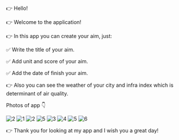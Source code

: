 👉 Hello!

👉 Welcome to the application!

👉 In this app you can create your aim, just:

✅ Write the title of your aim.

✅ Add unit and score of your aim.

✅ Add the date of finish your aim.

👉 Also you can see the weather of your city and infra index which is determinant of air quality. 

Photos of app 👇

![2](https://user-images.githubusercontent.com/100992112/178105209-62c5992a-6fcb-44d0-a2a9-46ca7efee06e.png)
![1](https://user-images.githubusercontent.com/100992112/178741574-ea0c09d2-ad8b-45e3-a5a0-6c28c698c37e.png)
![2](https://user-images.githubusercontent.com/100992112/178741603-47cfa2b5-2056-4ae1-8a68-cada7015a7f8.png)
![5](https://user-images.githubusercontent.com/100992112/178741645-21daa046-6e17-410e-a8e1-4f96cab96778.png)
![3](https://user-images.githubusercontent.com/100992112/178105215-106dad6d-c683-4e8b-8657-ad1be94c3aa6.png)
![4](https://user-images.githubusercontent.com/100992112/178105222-2d0e107b-e79e-4e97-a0bf-999de5a27917.png)
![5](https://user-images.githubusercontent.com/100992112/178105227-cd889068-7b07-4aca-9ec0-82a5b0033c0c.png)
![6](https://user-images.githubusercontent.com/100992112/178105232-6842c4cb-bab1-4d91-9473-0b07182159dd.png)


👉 Thank you for looking at my app and I wish you a great day! 
